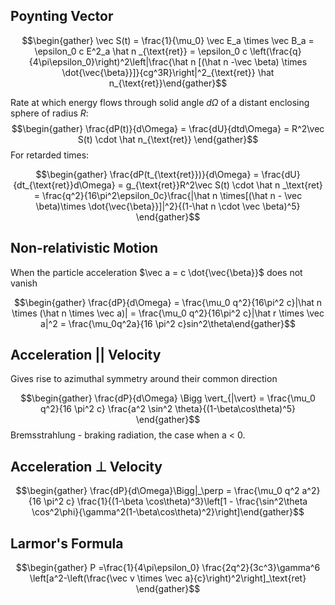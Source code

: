 ## Poynting Vector
$$\begin{gather} \vec S(t) = \frac{1}{\mu_0} \vec E_a \times \vec B_a = \epsilon_0 c E^2_a \hat n _{\text{ret}} = \epsilon_0 c \left(\frac{q}{4\pi\epsilon_0}\right)^2\left|\frac{\hat n [(\hat n -\vec \beta) \times \dot{\vec{\beta}}]}{cg^3R}\right|^2_{\text{ret}} \hat n_{\text{ret}}\end{gather}$$

Rate at which energy flows through solid angle $d\Omega$ of a distant enclosing sphere of radius $R$: 
$$\begin{gather} \frac{dP(t)}{d\Omega} = \frac{dU}{dtd\Omega} = R^2\vec S(t) \cdot \hat n_{\text{ret}} \end{gather}$$
For retarded times:

$$\begin{gather} \frac{dP(t_{\text{ret}})}{d\Omega} = \frac{dU}{dt_{\text{ret}}d\Omega} = g_{\text{ret}}R^2\vec S(t) \cdot \hat n _\text{ret} = \frac{q^2}{16\pi^2\epsilon_0c}\frac{|\hat n \times[(\hat n - \vec \beta)\times \dot{\vec{\beta}}]|^2}{(1-\hat n \cdot \vec \beta)^5} \end{gather}$$
## Non-relativistic Motion
When the particle acceleration $\vec a = c \dot{\vec{\beta}}$  does not vanish

$$\begin{gather} \frac{dP}{d\Omega} = \frac{\mu_0 q^2}{16\pi^2 c}|\hat n \times (\hat n \times \vec a)| = \frac{\mu_0 q^2}{16\pi^2 c}|\hat r \times \vec a|^2 = \frac{\mu_0q^2a}{16 \pi^2 c}sin^2\theta\end{gather}$$
## Acceleration || Velocity
Gives rise to azimuthal symmetry around their common direction 

$$\begin{gather} \frac{dP}{d\Omega} \Bigg \vert_{|\vert} = \frac{\mu_0 q^2}{16 \pi^2 c} \frac{a^2 \sin^2 \theta}{(1-\beta\cos\theta)^5} \end{gather}$$
Bremsstrahlung - braking radiation, the case when  a < 0.

## Acceleration $\perp$ Velocity
$$\begin{gather} \frac{dP}{d\Omega}\Bigg|_\perp = \frac{\mu_0 q^2 a^2}{16 \pi^2 c} \frac{1}{(1-\beta \cos\theta)^3}\left[1 - \frac{\sin^2\theta \cos^2\phi}{\gamma^2(1-\beta\cos\theta)^2}\right]\end{gather}$$

## Larmor's Formula
$$\begin{gather} P =\frac{1}{4\pi\epsilon_0} \frac{2q^2}{3c^3}\gamma^6 \left[a^2-\left(\frac{\vec v \times \vec a}{c}\right)^2\right]_\text{ret} \end{gather}$$ 